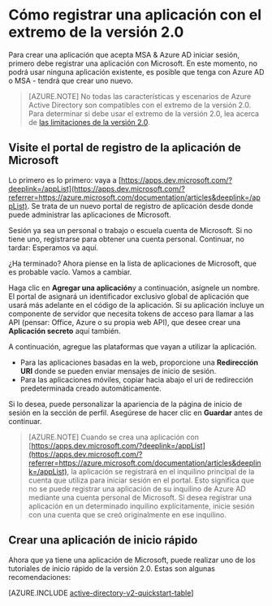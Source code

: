 <properties
    pageTitle="registro de la aplicación de versión 2.0 | Microsoft Azure"
    description="Cómo registrar una aplicación con Microsoft para habilitar inicio de sesión y obtener acceso a servicios de Microsoft con el extremo de la versión 2.0"
    services="active-directory"
    documentationCenter=""
    authors="dstrockis"
    manager="mbaldwin"
    editor=""/>

<tags
    ms.service="active-directory"
    ms.workload="identity"
    ms.tgt_pltfrm="na"
    ms.devlang="na"
    ms.topic="article"
    ms.date="09/16/2016"
    ms.author="dastrock"/>

# <a name="how-to-register-an-app-with-the-v20-endpoint"></a>Cómo registrar una aplicación con el extremo de la versión 2.0

Para crear una aplicación que acepta MSA & Azure AD iniciar sesión, primero debe registrar una aplicación con Microsoft.  En este momento, no podrá usar ninguna aplicación existente, es posible que tenga con Azure AD o MSA - tendrá que crear uno nuevo.

> [AZURE.NOTE]
    No todas las características y escenarios de Azure Active Directory son compatibles con el extremo de la versión 2.0.  Para determinar si debe usar el extremo de la versión 2.0, lea acerca de [las limitaciones de la versión 2.0](active-directory-v2-limitations.md).

## <a name="visit-the-microsoft-app-registration-portal"></a>Visite el portal de registro de la aplicación de Microsoft
Lo primero es lo primero: vaya a [https://apps.dev.microsoft.com/?deeplink=/appList](https://apps.dev.microsoft.com/?referrer=https://azure.microsoft.com/documentation/articles&deeplink=/appList).  Se trata de un nuevo portal de registro de aplicación desde donde puede administrar las aplicaciones de Microsoft.

Sesión ya sea un personal o trabajo o escuela cuenta de Microsoft.  Si no tiene uno, registrarse para obtener una cuenta personal. Continuar, no tardar: Esperamos va aquí.

¿Ha terminado? Ahora piense en la lista de aplicaciones de Microsoft, que es probable vacío.  Vamos a cambiar.

Haga clic en **Agregar una aplicación**y a continuación, asígnele un nombre.  El portal de asignará un identificador exclusivo global de aplicación que usará más adelante en el código de la aplicación.  Si su aplicación incluye un componente de servidor que necesita tokens de acceso para llamar a las API (pensar: Office, Azure o su propia web API), que desee crear una **Aplicación secreto** aquí también.
<!-- TODO: Link for app secrets -->

A continuación, agregue las plataformas que vayan a utilizar la aplicación.

- Para las aplicaciones basadas en la web, proporcione una **Redirección URI** donde se pueden enviar mensajes de inicio de sesión.
- Para las aplicaciones móviles, copiar hacia abajo el uri de redirección predeterminada creado automáticamente.

Si lo desea, puede personalizar la apariencia de la página de inicio de sesión en la sección de perfil.  Asegúrese de hacer clic en **Guardar** antes de continuar.

> [AZURE.NOTE] Cuando se crea una aplicación con [https://apps.dev.microsoft.com/?deeplink=/appList](https://apps.dev.microsoft.com/?referrer=https://azure.microsoft.com/documentation/articles&deeplink=/appList), la aplicación se registrará en el inquilino principal de la cuenta que utiliza para iniciar sesión en el portal.  Esto significa que no se puede registrar una aplicación de su inquilino de Azure AD mediante una cuenta personal de Microsoft.  Si desea registrar una aplicación en un determinado inquilino explícitamente, inicie sesión con una cuenta que se creó originalmente en ese inquilino.

## <a name="build-a-quick-start-app"></a>Crear una aplicación de inicio rápido
Ahora que ya tiene una aplicación de Microsoft, puede realizar uno de los tutoriales de inicio rápido de la versión 2.0.  Estas son algunas recomendaciones:

[AZURE.INCLUDE [active-directory-v2-quickstart-table](../../includes/active-directory-v2-quickstart-table.md)]
